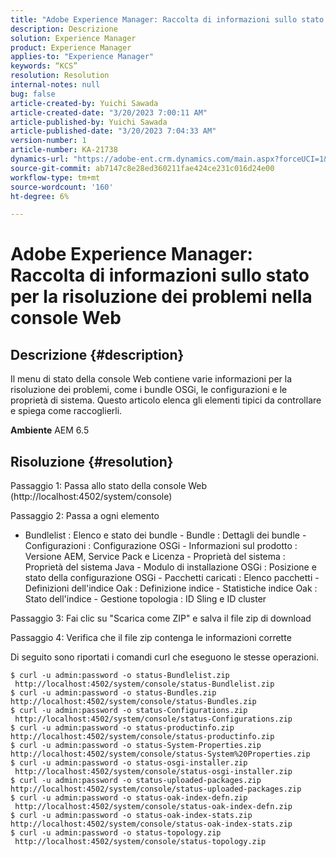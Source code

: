 ```yaml
---
title: "Adobe Experience Manager: Raccolta di informazioni sullo stato per la risoluzione dei problemi nella console Web"
description: Descrizione
solution: Experience Manager
product: Experience Manager
applies-to: "Experience Manager"
keywords: “KCS”
resolution: Resolution
internal-notes: null
bug: false
article-created-by: Yuichi Sawada
article-created-date: "3/20/2023 7:00:11 AM"
article-published-by: Yuichi Sawada
article-published-date: "3/20/2023 7:04:33 AM"
version-number: 1
article-number: KA-21738
dynamics-url: "https://adobe-ent.crm.dynamics.com/main.aspx?forceUCI=1&pagetype=entityrecord&etn=knowledgearticle&id=9267a6d8-ecc6-ed11-b597-6045bd006b3d"
source-git-commit: ab7147c8e28ed360211fae424ce231c016d24e00
workflow-type: tm+mt
source-wordcount: '160'
ht-degree: 6%

---
```


# Adobe Experience Manager: Raccolta di informazioni sullo stato per la risoluzione dei problemi nella console Web

## Descrizione {#description}


Il menu di stato della console Web contiene varie informazioni per la risoluzione dei problemi, come i bundle OSGi, le configurazioni e le proprietà di sistema.
Questo articolo elenca gli elementi tipici da controllare e spiega come raccoglierli.

<b>Ambiente</b>
AEM 6.5


## Risoluzione {#resolution}


Passaggio 1: Passa allo stato della console Web (http://localhost:4502/system/console)

Passaggio 2: Passa a ogni elemento

- Bundlelist : Elenco e stato dei bundle - Bundle : Dettagli dei bundle - Configurazioni : Configurazione OSGi - Informazioni sul prodotto : Versione AEM, Service Pack e Licenza - Proprietà del sistema : Proprietà del sistema Java - Modulo di installazione OSGi : Posizione e stato della configurazione OSGi - Pacchetti caricati : Elenco pacchetti - Definizioni dell&#39;indice Oak : Definizione indice - Statistiche indice Oak : Stato dell&#39;indice - Gestione topologia : ID Sling e ID cluster

Passaggio 3: Fai clic su &quot;Scarica come ZIP&quot; e salva il file zip di download

Passaggio 4: Verifica che il file zip contenga le informazioni corrette

Di seguito sono riportati i comandi curl che eseguono le stesse operazioni.


```
$ curl -u admin:password -o status-Bundlelist.zip        http://localhost:4502/system/console/status-Bundlelist.zip
$ curl -u admin:password -o status-Bundles.zip           http://localhost:4502/system/console/status-Bundles.zip
$ curl -u admin:password -o status-Configurations.zip    http://localhost:4502/system/console/status-Configurations.zip
$ curl -u admin:password -o status-productinfo.zip       http://localhost:4502/system/console/status-productinfo.zip
$ curl -u admin:password -o status-System-Properties.zip http://localhost:4502/system/console/status-System%20Properties.zip
$ curl -u admin:password -o status-osgi-installer.zip    http://localhost:4502/system/console/status-osgi-installer.zip
$ curl -u admin:password -o status-uploaded-packages.zip http://localhost:4502/system/console/status-uploaded-packages.zip
$ curl -u admin:password -o status-oak-index-defn.zip    http://localhost:4502/system/console/status-oak-index-defn.zip
$ curl -u admin:password -o status-oak-index-stats.zip   http://localhost:4502/system/console/status-oak-index-stats.zip
$ curl -u admin:password -o status-topology.zip          http://localhost:4502/system/console/status-topology.zip
```



